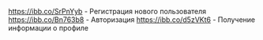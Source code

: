 https://ibb.co/SrPnYyb - Регистрация нового пользователя
https://ibb.co/Bn763b8 - Авторизация
https://ibb.co/d5zVKt6 - Получение информации о профиле
